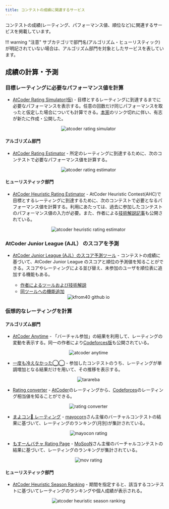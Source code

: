 ```yaml
---
title: コンテストの成績に関連するサービス
---
```


コンテストの成績(レーティング、パフォーマンス値、順位など)に関連するサービスを掲載しています。

!!! warning "注意"
    サブカテゴリで部門名(アルゴリズム・ヒューリスティック)が明記されていない場合は、アルゴリズム部門を対象としたサービスを表しています。


## 成績の計算・予測

### 目標レーティングに必要なパフォーマンス値を計算

- [AtCoder Rating Simulator(仮)](https://atcoder-notify.com/rating_simulator/) - 目標とするレーティングに到達するまでに必要なパフォーマンスを表示する。任意の回数だけ同じパフォーマンスを取ったと仮定した場合についても計算できる。[本家](../archived/no_longer_available.md)のリンク切れに伴い、有志が新たに作成・公開した。

    <div align="center">
      <img loading="lazy" src="../../images/web_app/atcoder_rating_simulator2.png" alt="atcoder rating simulator">
    </div>

#### アルゴリズム部門

- [AtCoder Rating Estimator](https://koba-e964.github.io/atcoder-rating-estimator/test-last.html) - 所定のレーティングに到達するために、次のコンテストで必要なパフォーマンス値を計算する。

    <div align="center">
      <img loading = "lazy" src="../../images/web_app/atcoder_rating_estimator.png" alt="atcoder rating estimator">
    </div>

#### ヒューリスティック部門

- [AtCoder Heuristic Rating Estimator](https://3w36zj6.github.io/atcoder-heuristic-rating-estimator/) - AtCoder Heuristic Contest(AHC)で目標とするレーティングに到達するために、次のコンテストで必要となるパフォーマンス値を計算する。利用にあたっては、過去に参加したコンテストのパフォーマンス値の入力が必要。また、作者による[技術解説記事](https://zenn.dev/3w36zj6/articles/5797217ce0f9ee)も公開されている。

    <div align="center"> <img loading = "lazy" src="../../images/web_app/atcoder_heuristic_rating_estimator.png" alt="atcoder heuristic rating estimator">
    </div>

### AtCoder Junior League (AJL） のスコアを予測

- [AtCoder Junior League (AJL）のスコア予測ツール](https://kfrom40.github.io/) - コンテストの成績に基づいて、AtCoder Junior League のスコアと順位の予測値を知ることができる。スコアやレーティングによる並び替え、未参加のユーザを順位表に追加する機能もある。
    - [作者によるツールおよび技術解説](https://kfrom40.hatenablog.com/entry/2024/07/03/234300)
    - [同ツールへの機能追加](https://kfrom40.hatenablog.com/entry/2024/07/10/191443)

    <div align="center">
      <img loading="lazy" src="../../images/web_app/kfrom40_github_io.png" alt="kfrom40 github io">
    </div>

### 仮想的なレーティングを計算

#### アルゴリズム部門

- [AtCoder Anytime](https://atcoder-anytime.sonoapp.page/) - 「バーチャル参加」の結果を利用して、レーティングの変動を表示する。同一の作者により[Codeforces版](https://codeforces-anytime.firebaseapp.com/)も公開されている。

    <div align="center">
      <img loading = "lazy" src="../../images/web_app/atcoder_anytime.png" alt="atcoder anytime">
    </div>

- [一度も冷えなかった◯◯](https://tarareba.onrender.com/) - 参加したコンテストのうち、レーティングが単調増加となる結果だけを用いて、その推移を表示する。

    <div align="center">
      <img loading = "lazy" src="../../images/web_app/tarareba.png" alt="tarareba">
    </div>

- [Rating converter](https://silverfoxxxy.github.io/rating-converter) - [AtCoder](https://atcoder.jp/)のレーティングから、[Codeforces](https://codeforces.com/)のレーティング相当値を知ることができる。

    <div align="center">
      <img loading = "lazy" src="../../images/web_app/rating_converter.png" alt="rating converter">
    </div>

- [まよコン🌽 レーティング](https://mayocon.shinnshinn.dev/) - [mayocorn](https://atcoder.jp/users/mayocorn)さん主催のバーチャルコンテストの結果に基づいて、レーティングのランキング(月別)が集計されている。

    <div align="center">
      <img loading = "lazy" src="../../images/web_app/mayocon_rating.png" alt="mayocon rating">
    </div>

- [もすーんバチャ Rating Page](https://mosoon.net/mov_rating/top.html) - [MoSooN](https://atcoder.jp/users/MoSooN)さん主催のバーチャルコンテストの結果に基づいて、レーティングのランキングが集計されている。

    <div align="center">
      <img loading = "lazy" src="../../images/web_app/mov_rating.png" alt="mov rating">
    </div>

#### ヒューリスティック部門

- [AtCoder Heuristic Season Ranking](https://ahc-season-ranking.terry-u16.net/) - 期間を指定すると、該当するコンテストに基づいてレーティングのランキングや個人成績が表示される。

    <div align="center">
      <img loading = "lazy" src="../../images/web_app/atcoder_heuristic_season_ranking.png" alt="atcoder heuristic season ranking">
    </div>
